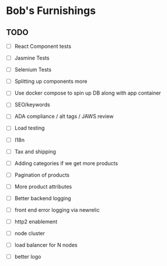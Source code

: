 # Bob's Furnishings

## TODO

* [ ] React Component tests
* [ ] Jasmine Tests
* [ ] Selenium Tests
* [ ] Splitting up components more
* [ ] Use docker compose to spin up DB along with app container
* [ ] SEO/keywords
* [ ] ADA compliance / alt tags / JAWS review
* [ ] Load testing
* [ ] I18n
* [ ] Tax and shipping
* [ ] Adding categories if we get more products
* [ ] Pagination of products
* [ ] More product attributes
* [ ] Better backend logging
* [ ] front end error logging via newrelic
* [ ] http2 enablement
* [ ] node cluster
* [ ] load balancer for N nodes
* [ ] better logo








